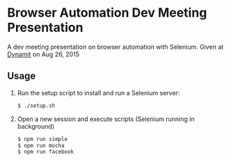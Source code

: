 # Browser Automation Dev Meeting Presentation

A dev meeting presentation on browser automation with Selenium. Given at [Dynamit](http://dynamit.com) on Aug 26, 2015

## Usage

1. Run the setup script to install and run a Selenium server:
   ```bash
   $ ./setup.sh
   ```

2. Open a new session and execute scripts (Selenium running in background)

   ```bash
   $ npm run simple
   $ npm run mocha
   $ npm run facebook
   ```
